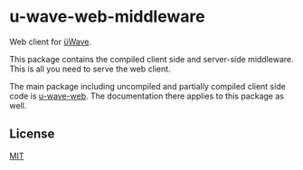 # u-wave-web-middleware

Web client for [üWave][].

This package contains the compiled client side and server-side middleware. This is all you need to serve the web client.

The main package including uncompiled and partially compiled client side code is [u-wave-web][]. The documentation there applies to this package as well.

## License

[MIT][]

[üWave]: https://u-wave.net
[u-wave-web]: https://npmjs.com/package/u-wave-web
[MIT]: ./LICENSE
